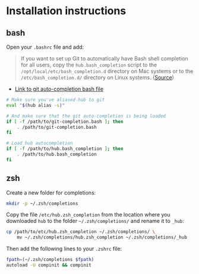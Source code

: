 # Installation instructions

## bash

Open your `.bashrc` file and add:

> If you want to set up Git to automatically have Bash shell completion for all users, copy the `hub.bash_completion` script to the `/opt/local/etc/bash_completion.d` directory on Mac systems or to the `/etc/bash_completion.d/` directory on Linux systems. ([Source](https://git-scm.com/book/en/v1/Git-Basics-Tips-and-Tricks#Auto-Completion))

* [Link to git auto-completion bash file](https://github.com/git/git/blob/master/contrib/completion/git-completion.bash)

```sh
# Make sure you've aliased hub to git
eval "$(hub alias -s)"

# And make sure that the git auto-completion is being loaded
if [ -f /path/to/git-completion.bash ]; then
    . /path/to/git-completion.bash
fi

# Load hub autocompletion
if [ -f /path/to/hub.bash_completion ]; then
    . /path/to/hub.bash_completion
fi
```

## zsh

Create a new folder for completions:

```sh
mkdir -p ~/.zsh/completions
```

Copy the file `/etc/hub.zsh_completion` from the location where you downloaded `hub` to the folder `~/.zsh/completions/` and rename it to `_hub`:

```sh
cp /path/to/etc/hub.zsh_completion ~/.zsh/completions/ \
    mv ~/.zsh/completions/hub.zsh_completion ~/.zsh/completions/_hub
```

Then add the following lines to your `.zshrc` file:

```sh
fpath=(~/.zsh/completions $fpath) 
autoload -U compinit && compinit
```
